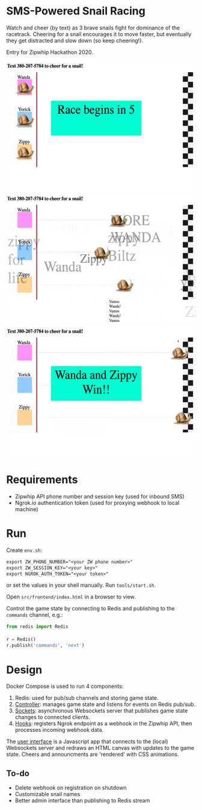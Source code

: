 
# SMS-Powered  Snail Racing
Watch and cheer (by text) as 3 brave snails fight for dominance of the racetrack.  Cheering for a snail encourages it to move faster, but eventually they get distracted and slow down (so keep cheering!).

Entry for Zipwhip Hackathon 2020.

<img src="screenshots/setup.png" height="350px" alt="Countdown to the race">
<img src="screenshots/race.png" height="350px" alt="Snail race in progress">
<img src="screenshots/victory.png" height="350px" alt="Zippy and Wanda tie for victory">

# Requirements
* Zipwhip API phone number and session key (used for inbound SMS)
* Ngrok.io authentication token (used for proxying webhook to local machine)

# Run
Create `env.sh`:
```
export ZW_PHONE_NUMBER="<your ZW phone number>"
export ZW_SESSION_KEY="<your key>"
export NGROK_AUTH_TOKEN="<your token>"
```
or set the values in your shell manually.  Run `tools/start.sh`.

Open `src/frontend/index.html` in a browser to view.

Control the game state by connecting to Redis and publishing to the `commands` channel, e.g.:
```python
from redis import Redis

r = Redis()
r.publish('commands', 'next')
```

# Design
Docker Compose is used to run 4 components:
1. Redis: used for pub/sub channels and storing game state.
2. [Controller](src/controller/): manages game state and listens for events on Redis pub/sub.
3. [Sockets](src/sockets/): asynchronous Websockets server that publishes game state changes to connected clients.
4. [Hooks](src/hooks/): registers Ngrok endpoint as a webhook in the Zipwhip API, then processes incoming webhook data.

The [user interface](src/frontend/) is a Javascript app that connects to the (local) Websockets server and redraws an HTML canvas with updates to the game state.  Cheers and announcments are 'rendered' with CSS animations.

## To-do
* Delete webhook on registration on shutdown
* Customizable snail names
* Better admin interface than publishing to Redis stream

